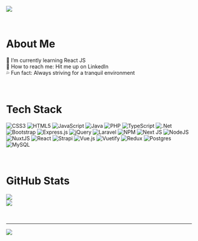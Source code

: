 ![](https://i.pinimg.com/originals/0d/b6/25/0db625bcf10e238e069424aa21fe57a0.jpg)

<!-- I'm all about growth, whether at a cutting-edge startup or a major player, as long as I'm constantly adding new skills to my arsenal, I'm in. -->
<br>

#  About Me
📖 I’m currently learning React JS <br>📨 How to reach me: Hit me up on LinkedIn <br>💦 Fun fact: Always striving for a tranquil environment 
<br>
<br>
<br>

# Tech Stack
![CSS3](https://img.shields.io/badge/css3-%231572B6.svg?style=flat-square&logo=css3&logoColor=white) ![HTML5](https://img.shields.io/badge/html5-%23E34F26.svg?style=flat-square&logo=html5&logoColor=white) ![JavaScript](https://img.shields.io/badge/javascript-%23323330.svg?style=flat-square&logo=javascript&logoColor=%23F7DF1E) ![Java](https://img.shields.io/badge/java-%23ED8B00.svg?style=flat-square&logo=java&logoColor=white) ![PHP](https://img.shields.io/badge/php-%23777BB4.svg?style=flat-square&logo=php&logoColor=white) ![TypeScript](https://img.shields.io/badge/typescript-%23007ACC.svg?style=flat-square&logo=typescript&logoColor=white) ![.Net](https://img.shields.io/badge/.NET-5C2D91?style=flat-square&logo=.net&logoColor=white) ![Bootstrap](https://img.shields.io/badge/bootstrap-%23563D7C.svg?style=flat-square&logo=bootstrap&logoColor=white) ![Express.js](https://img.shields.io/badge/express.js-%23404d59.svg?style=flat-square&logo=express&logoColor=%2361DAFB) ![jQuery](https://img.shields.io/badge/jquery-%230769AD.svg?style=flat-square&logo=jquery&logoColor=white) ![Laravel](https://img.shields.io/badge/laravel-%23FF2D20.svg?style=flat-square&logo=laravel&logoColor=white) ![NPM](https://img.shields.io/badge/NPM-%23000000.svg?style=flat-square&logo=npm&logoColor=white) ![Next JS](https://img.shields.io/badge/Next-black?style=flat-square&logo=next.js&logoColor=white) ![NodeJS](https://img.shields.io/badge/node.js-6DA55F?style=flat-square&logo=node.js&logoColor=white) ![NuxtJS](https://img.shields.io/badge/Nuxt-black?style=flat-square&logo=nuxt.js&logoColor=white) ![React](https://img.shields.io/badge/react-%2320232a.svg?style=flat-square&logo=react&logoColor=%2361DAFB) ![Strapi](https://img.shields.io/badge/strapi-%232E7EEA.svg?style=flat-square&logo=strapi&logoColor=white) ![Vue.js](https://img.shields.io/badge/vuejs-%2335495e.svg?style=flat-square&logo=vuedotjs&logoColor=%234FC08D) ![Vuetify](https://img.shields.io/badge/Vuetify-1867C0?style=flat-square&logo=vuetify&logoColor=AEDDFF) ![Redux](https://img.shields.io/badge/redux-%23593d88.svg?style=flat-square&logo=redux&logoColor=white) ![Postgres](https://img.shields.io/badge/postgres-%23316192.svg?style=flat-square&logo=postgresql&logoColor=white) ![MySQL](https://img.shields.io/badge/mysql-%2300f.svg?style=flat-square&logo=mysql&logoColor=white)
<br>
<br>
<br>

# GitHub Stats
<!-- ![](https://github-readme-stats.vercel.app/api?username=farhanahadian&theme=algolia&hide_border=false&include_all_commits=true&count_private=true)<br/> -->
![](https://github-readme-streak-stats.herokuapp.com/?user=farhanahadian&theme=algolia&hide_border=false)<br/>
![](https://github-readme-stats.vercel.app/api/top-langs/?username=farhanahadian&theme=algolia&hide_border=false&include_all_commits=true&count_private=true&layout=compact)
<br>
<br>
<br>

<!-- ## 🏆 GitHub Trophies
![](https://github-profile-trophy.vercel.app/?username=farhanahadian&theme=algolia&no-frame=true&no-bg=true&margin-w=4)
<br>
<br>
<br> -->

<!-- ### 😂 Random Dev Meme
<img src="https://random-memer.herokuapp.com/" width="512px"/> -->

---
[![](https://visitcount.itsvg.in/api?id=farhanahadian&icon=5&color=1)](https://visitcount.itsvg.in)

<!-- Proudly created with GPRM ( https://gprm.itsvg.in ) -->
